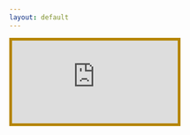 ```yaml
---
layout: default
---
```

<div class="container"><iframe src="https://rsph.hosted.panopto.com/Panopto/Pages/Embed.aspx?id=&autoplay=false&offerviewer=true&showtitle=true&showbrand=false&start=0&interactivity=all" style="border: 5px solid #b58500;" allowfullscreen allow="autoplay"></iframe>
</div>

